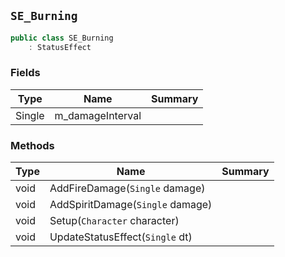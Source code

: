 ## `SE_Burning`

```csharp
public class SE_Burning
    : StatusEffect

```

### Fields

| Type | Name | Summary | 
| --- | --- | --- | 
| Single | m_damageInterval |  | 


### Methods

| Type | Name | Summary | 
| --- | --- | --- | 
| void | AddFireDamage(`Single` damage) |  | 
| void | AddSpiritDamage(`Single` damage) |  | 
| void | Setup(`Character` character) |  | 
| void | UpdateStatusEffect(`Single` dt) |  | 


